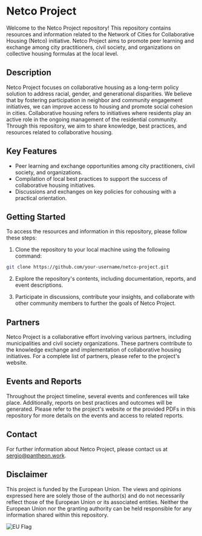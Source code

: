 # Netco Project

Welcome to the Netco Project repository! This repository contains resources and information related to the Network of Cities for Collaborative Housing (Netco) initiative. Netco Project aims to promote peer learning and exchange among city practitioners, civil society, and organizations on collective housing formulas at the local level.

## Description

Netco Project focuses on collaborative housing as a long-term policy solution to address racial, gender, and generational disparities. We believe that by fostering participation in neighbor and community engagement initiatives, we can improve access to housing and promote social cohesion in cities. Collaborative housing refers to initiatives where residents play an active role in the ongoing management of the residential community. Through this repository, we aim to share knowledge, best practices, and resources related to collaborative housing.

## Key Features

- Peer learning and exchange opportunities among city practitioners, civil society, and organizations.
- Compilation of local best practices to support the success of collaborative housing initiatives.
- Discussions and exchanges on key policies for cohousing with a practical orientation.

## Getting Started

To access the resources and information in this repository, please follow these steps:

1. Clone the repository to your local machine using the following command:

```bash
git clone https://github.com/your-username/netco-project.git
```

2. Explore the repository's contents, including documentation, reports, and event descriptions.

3. Participate in discussions, contribute your insights, and collaborate with other community members to further the goals of Netco Project.

## Partners

Netco Project is a collaborative effort involving various partners, including municipalities and civil society organizations. These partners contribute to the knowledge exchange and implementation of collaborative housing initiatives. For a complete list of partners, please refer to the project's website.

## Events and Reports

Throughout the project timeline, several events and conferences will take place. Additionally, reports on best practices and outcomes will be generated. Please refer to the project's website or the provided PDFs in this repository for more details on the events and access to related reports.

## Contact

For further information about Netco Project, please contact us at sergio@pantheon.work.

## Disclaimer

This project is funded by the European Union. The views and opinions expressed here are solely those of the author(s) and do not necessarily reflect those of the European Union or its associated entities. Neither the European Union nor the granting authority can be held responsible for any information shared within this repository.

![EU Flag](eu_flag.png)
